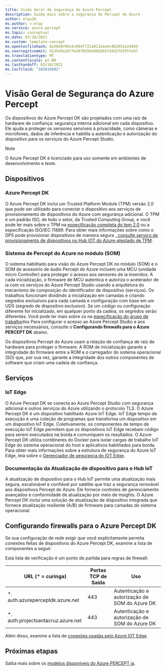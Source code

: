 ```yaml
---
title: Visão Geral de Segurança do Azure Percept
description: Saiba mais sobre a segurança do Percept do Azure
author: elqu20
ms.author: v-elqu
ms.service: azure-percept
ms.topic: conceptual
ms.date: 02/18/2021
ms.custom: template-concept
ms.openlocfilehash: 6a3049709c6c094f722a8132ee4c4b2051e24d95
ms.sourcegitcommit: d135e9a267fe26fbb5be98d2b5fd4327d355fe97
ms.translationtype: MT
ms.contentlocale: pt-BR
ms.lasthandoff: 03/10/2021
ms.locfileid: "102616682"
---
```

# <a name="azure-percept-security-overview"></a>Visão Geral de Segurança do Azure Percept

Os dispositivos do Azure Percept DK são projetados com uma raiz de hardware de confiança: segurança interna adicional em cada dispositivo. Ele ajuda a proteger os sensores sensíveis à privacidade, como câmeras e microfones, dados de inferência e habilita a autenticação e autorização do dispositivo para os serviços do Azure Percept Studio.

> [!NOTE]
> O Azure Percept DK é licenciado para uso somente em ambientes de desenvolvimento e teste.

## <a name="devices"></a>Dispositivos

### <a name="azure-percept-dk"></a>Azure Percept DK

O Azure Percept DK inclui um Trusted Platform Module (TPM) versão 2,0 que pode ser utilizado para conectar o dispositivo aos serviços de provisionamento de dispositivos do Azure com segurança adicional. O TPM é um padrão ISO, de todo o setor, da Trusted Computing Group, e você pode ler mais sobre o TPM na [especificação completa do tpm 2,0](https://trustedcomputinggroup.org/resource/tpm-library-specification/) ou a especificação ISO/IEC 11889. Para obter mais informações sobre como o DPS pode provisionar dispositivos de maneira segura [, consulte serviço de provisionamento de dispositivos no Hub IOT do Azure-atestado de TPM](https://docs.microsoft.com/azure/iot-dps/concepts-tpm-attestation).

### <a name="azure-percept-system-on-module-som"></a>Sistema de Percept do Azure no módulo (SOM)

O sistema habilitado para visão do Azure Percept DK no módulo (SOM) e o SOM de acessório de áudio Percept do Azure incluem uma MCU (unidade micro Controller) para proteger o acesso aos sensores de ia inseridos. A cada inicialização, o firmware de MCU autentica e autoriza o acelerador de ia com os serviços do Azure Percept Studio usando a arquitetura do mecanismo de composição do identificador de dispositivo (serviços). Os trabalhos funcionam dividindo a inicialização em camadas e criando segredos exclusivos para cada camada e configuração com base em um UDS (segredo de dispositivo exclusivo). Se um código ou configuração diferente for inicializado, em qualquer ponto da cadeia, os segredos serão diferentes. Você pode ler mais sobre os na [especificação do grupo de trabalho](https://trustedcomputinggroup.org/work-groups/dice-architectures/)dos Para configurar o acesso ao Azure Percept Studio e aos serviços necessários, consulte o **Configurando firewalls para o Azure PERCEPT DK** abaixo.

Os dispositivos Percept do Azure usam a relação de confiança de raiz de hardware para proteger o firmware. A ROM de inicialização garante a integridade do firmware entre a ROM e o carregador do sistema operacional (SO) que, por sua vez, garante a integridade dos outros componentes de software que criam uma cadeia de confiança.

## <a name="services"></a>Serviços

### <a name="iot-edge"></a>IoT Edge

O Azure Percept DK se conecta ao Azure Percept Studio com segurança adicional e outros serviços do Azure utilizando o protocolo TLS. O Azure Percept DK é um dispositivo habilitado Azure IoT Edge. IoT Edge tempo de execução é uma coleção de programas que transforma um dispositivo em um dispositivo IoT Edge. Coletivamente, os componentes de tempo de execução IoT Edge permitem que os dispositivos IoT Edge recebam código para serem executados na borda e comuniquem os resultados. O Azure Percept DK utiliza contêineres do Docker para isolar cargas de trabalho IoT Edge do sistema operacional do host e aplicativos habilitados para borda. Para obter mais informações sobre a estrutura de segurança do Azure IoT Edge, leia sobre o [Gerenciador de segurança do IOT Edge](https://docs.microsoft.com/azure/iot-edge/iot-edge-security-manager).

### <a name="device-update-for-iot-hub"></a>Documentação da Atualização de dispositivo para o Hub IoT

A atualização de dispositivo para o Hub IoT permite uma atualização mais segura, escalonável e confiável por satélite que traz a segurança renovável aos dispositivos Percept do Azure. Ele fornece controles de gerenciamento avançados e conformidade de atualização por meio de insights. O Azure Percept DK inclui uma solução de atualização de dispositivo integrada que fornece atualização resiliente (A/B) de firmware para camadas do sistema operacional.

<!---I think the below topics need to be somewhere else, (i.e. not on the main page)
--->

## <a name="configuring-firewalls-for-azure-percept-dk"></a>Configurando firewalls para o Azure Percept DK

Se sua configuração de rede exigir que você explicitamente permita conexões feitas de dispositivos do Azure Percept DK, examine a lista de componentes a seguir.

Esta lista de verificação é um ponto de partida para regras de firewall:

|URL (* = curinga) |Portas TCP de Saída|    Uso|
|-------------------|------------------|---------|
|*. auth.azureperceptdk.azure.net|   443|    Autenticação e autorização de SOM do Azure DK|
|*. auth.projectsantacruz.azure.net| 443|    Autenticação e autorização de SOM do Azure DK|

Além disso, examine a lista de [conexões usadas pelo Azure IOT Edge](https://docs.microsoft.com/azure/iot-edge/production-checklist#allow-connections-from-iot-edge-devices).

<!---
## Additional Recommendations for Deployment to Production

Azure Percept DK offers a great variety of security capabilities out of the box. In addition to those powerful security features included in the current release, Microsoft also suggests the following guidelines when considering production deployments:

- Strong physical protection of the device itself
- Ensuring data at rest encryption is enabled
- Continuously monitoring the device posture and quickly responding to alerts
- Limiting the number of administrators who have access to the device
--->


## <a name="next-steps"></a>Próximas etapas

Saiba mais sobre os [modelos disponíveis do Azure PERCEPT ia](./overview-ai-models.md).
